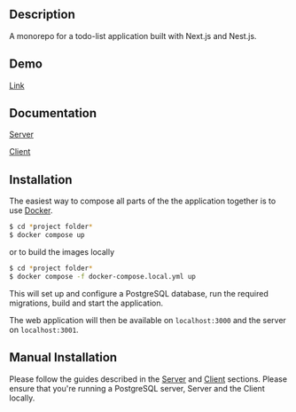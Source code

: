 ## Description

A monorepo for a todo-list application built with Next.js and Nest.js.

## Demo
[Link](http://ec2-16-162-252-234.ap-east-1.compute.amazonaws.com:3000)

## Documentation
[Server](https://github.com/vrazn/todo-list/tree/master/server#readme)

[Client](https://github.com/vrazn/todo-list/tree/master/client#readme)

## Installation
The easiest way to compose all parts of the the application together is to use [Docker](https://docs.docker.com/engine/install/).

```bash
$ cd *project folder*
$ docker compose up
```

or to build the images locally

```bash
$ cd *project folder*
$ docker compose -f docker-compose.local.yml up
```

This will set up and configure a PostgreSQL database, run the required migrations, build and start the application.

The web application will then be available on `localhost:3000` and the server on `localhost:3001`.

## Manual Installation

Please follow the guides described in the [Server](https://github.com/vrazn/todo-list/tree/master/server#readme) and [Client](https://github.com/vrazn/todo-list/tree/master/client#readme) sections.
Please ensure that you're running a PostgreSQL server, Server and the Client locally.